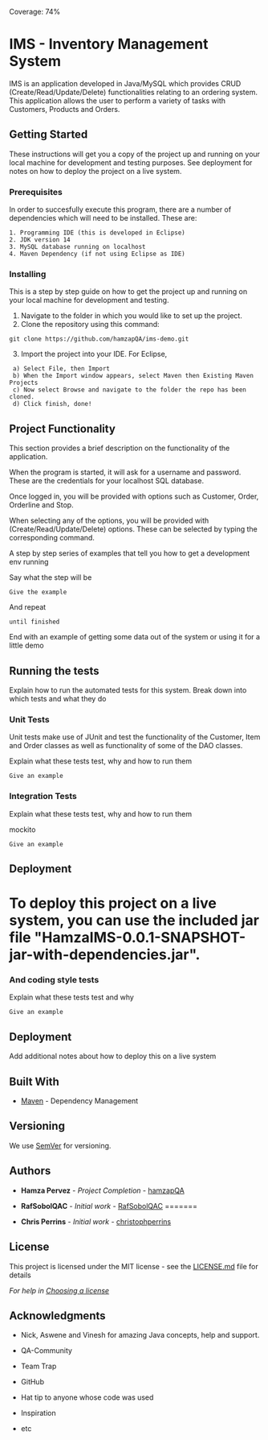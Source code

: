 
Coverage: 74%

# IMS - Inventory Management System

IMS is an application developed in Java/MySQL which provides CRUD (Create/Read/Update/Delete) functionalities relating to an ordering system.
This application allows the user to perform a variety of tasks with Customers, Products and Orders.

## Getting Started

These instructions will get you a copy of the project up and running on your local machine for development and testing purposes. See deployment for notes on how to deploy the project on a live system.

### Prerequisites

In order to succesfully execute this program, there are a number of dependencies which will need to be installed. These are:

```
1. Programming IDE (this is developed in Eclipse)
2. JDK version 14
3. MySQL database running on localhost
4. Maven Dependency (if not using Eclipse as IDE)
```

### Installing


This is a step by step guide on how to get the project up and running on your local machine for development and testing. 

1. Navigate to the folder in which you would like to set up the project.
2. Clone the repository using this command:

```
git clone https://github.com/hamzapQA/ims-demo.git
```

3. Import the project into your IDE. For Eclipse, 
```
 a) Select File, then Import
 b) When the Import window appears, select Maven then Existing Maven Projects
 c) Now select Browse and navigate to the folder the repo has been cloned.
 d) Click finish, done!
 ```
 ## Project Functionality
 
 This section provides a brief description on the functionality of the application.
 
 When the program is started, it will ask for a username and password. These are the credentials for your localhost SQL database. 
 
 Once logged in, you will be provided with options such as Customer, Order, Orderline and Stop.
 
 When selecting any of the options, you will be provided with (Create/Read/Update/Delete) options. These can be selected by typing the corresponding command.

A step by step series of examples that tell you how to get a development env running

Say what the step will be

```
Give the example
```

And repeat

```
until finished
```

End with an example of getting some data out of the system or using it for a little demo


## Running the tests

Explain how to run the automated tests for this system. Break down into which tests and what they do

### Unit Tests 


Unit tests make use of JUnit and test the functionality of the  Customer, Item and Order classes as well as functionality of some of the DAO classes. 

Explain what these tests test, why and how to run them


```
Give an example
```

### Integration Tests 
Explain what these tests test, why and how to run them

mockito



```
Give an example
```

## Deployment

To deploy this project on a live system, you can use the included jar file "HamzaIMS-0.0.1-SNAPSHOT-jar-with-dependencies.jar".
=======

### And coding style tests

Explain what these tests test and why

```
Give an example
```

## Deployment

Add additional notes about how to deploy this on a live system


## Built With

* [Maven](https://maven.apache.org/) - Dependency Management

## Versioning

We use [SemVer](http://semver.org/) for versioning.

## Authors

* **Hamza Pervez** - *Project Completion* - [hamzapQA](https://github.com/hamzapQA)

* **RafSobolQAC** - *Initial work* - [RafSobolQAC](https://github.com/RafSobolQAC/ims-demo)
=======
* **Chris Perrins** - *Initial work* - [christophperrins](https://github.com/christophperrins)


## License

This project is licensed under the MIT license - see the [LICENSE.md](LICENSE.md) file for details 

*For help in [Choosing a license](https://choosealicense.com/)*

## Acknowledgments


* Nick, Aswene and Vinesh for amazing Java concepts, help and support.
* QA-Community
* Team Trap
* GitHub

* Hat tip to anyone whose code was used
* Inspiration
* etc


